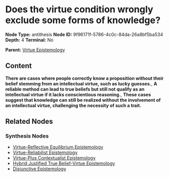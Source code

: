# Does the virtue condition wrongly exclude some forms of knowledge?

**Node Type:** antithesis
**Node ID:** 9f96171f-5786-4c0c-84da-26a8bf5ba534
**Depth:** 4
**Terminal:** No

**Parent:** [Virtue Epistemology](virtue-epistemology-synthesis-2714e6c9-01d9-4194-9647-40672e540c87.md)

## Content

**There are cases where people correctly know a proposition without their belief stemming from an intellectual virtue, such as lucky guesses.**, **A reliable method can lead to true beliefs but still not qualify as an intellectual virtue if it lacks conscientious reasoning.**, **These cases suggest that knowledge can still be realized without the involvement of an intellectual virtue, challenging the necessity of such a trait.**

## Related Nodes

### Synthesis Nodes

- [Virtue-Reflective Equilibrium Epistemology](virtue-reflective-equilibrium-epistemology-synthesis-b1dad2be-1db5-4d3d-ae2b-24459372a30a.md)
- [Virtue-Reliabilist Epistemology](virtue-reliabilist-epistemology-synthesis-5e8ca037-5de1-4fec-a8c7-9ad761386147.md)
- [Virtue-Plus Contextualist Epistemology](virtue-plus-contextualist-epistemology-synthesis-7bc71b09-ef45-4041-9554-ed5bf6ea3a5c.md)
- [Hybrid Justified True Belief-Virtue Epistemology](hybrid-justified-true-belief-virtue-epistemology-synthesis-5396573b-29fc-4ce5-ad75-1310996c21b1.md)
- [Disjunctive Epistemology](disjunctive-epistemology-synthesis-80d53fd3-6e45-46c9-8417-621e8a705358.md)
